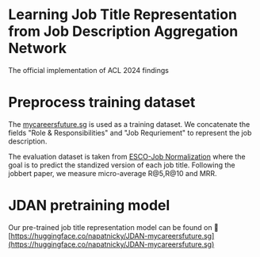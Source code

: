 # Learning Job Title Representation from Job Description Aggregation Network
The official implementation of ACL 2024 findings 



# Preprocess training dataset


The [mycareersfuture.sg](https://github.com/WING-NUS/JD2Skills-BERT-XMLC/tree/main) is used as a training dataset. We concatenate the fields "Role & Responsibilities" and "Job Requriement" to represent the job description.



The evaluation dataset is taken from [ESCO-Job Normalization](https://github.com/jensjorisdecorte/JobBERT-evaluation-dataset) where the goal is to predict the standized version of each job title. Following the jobbert paper, we measure micro-average R@5,R@10 and MRR.

# JDAN pretraining model
Our pre-trained job title representation model can be found on 🤗 [https://huggingface.co/napatnicky/JDAN-mycareersfuture.sg](https://huggingface.co/napatnicky/JDAN-mycareersfuture.sg)
